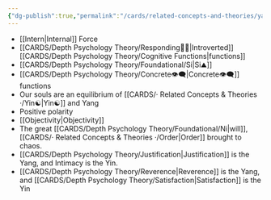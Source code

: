```yaml
---
{"dg-publish":true,"permalink":"/cards/related-concepts-and-theories/yang/","noteIcon":"1","created":"2023-01-19T14:39:23.534+01:00","updated":"2023-06-22T21:01:26.896+02:00"}
---
```



- [[Intern\|Internal]] Force
- [[CARDS/Depth Psychology Theory/Responding🧘‍♂️\|Introverted]] [[CARDS/Depth Psychology Theory/Cognitive Functions\|functions]] 
- [[CARDS/Depth Psychology Theory/Foundational/Si\|Si⛰️]]
- [[CARDS/Depth Psychology Theory/Concrete👁️‍🗨️\|Concrete👁️‍🗨️]] functions 
- Our souls are an equilibrium of [[CARDS/· Related Concepts & Theories ·/Yin☯️\|Yin☯️]] and Yang
- Positive polarity
- [[Objectivity\|Objectivity]]
- The great [[CARDS/Depth Psychology Theory/Foundational/Ni\|will]], [[CARDS/· Related Concepts & Theories ·/Order\|Order]] brought to chaos.
- [[CARDS/Depth Psychology Theory/Justification\|Justification]] is the Yang, and Intimacy is the Yin.
- [[CARDS/Depth Psychology Theory/Reverence\|Reverence]] is the Yang, and [[CARDS/Depth Psychology Theory/Satisfaction\|Satisfaction]] is the Yin 

